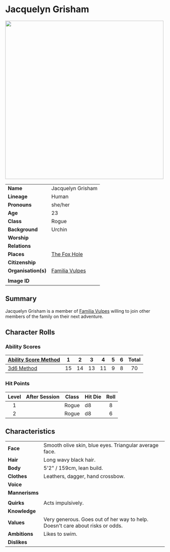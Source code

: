 # Jacquelyn Grisham

<img src="https://raw.githubusercontent.com/jesskelsall/astarus-images/main/characters/portraits/imageid.png" height="500" />

|||
| --- | --- |
| **Name** | Jacquelyn Grisham | character.4
| **Lineage** | Human |
| **Pronouns** | she/her |
| **Age** | 23 |
| **Class** | Rogue |
| **Background** | Urchin |
| **Worship** | |
| **Relations** | |
| **Places** | [The Fox Hole](../places/buildings/the-fox-hole.md) |
| **Citizenship** | |
| **Organisation(s)** | [Familia Vulpes](../organisations/familia-vulpes.md) |
|||
| **Image ID** | |

## Summary

Jacquelyn Grisham is a member of [Familia Vulpes](../organisations/familia-vulpes.md) willing to join other members of the family on their next adventure.

## Character Rolls

### Ability Scores

| [Ability Score Method](../mechanics/ability-score-method/ability-score-method.md) | 1 | 2 | 3 | 4 | 5 | 6 | Total |
| --- |:---:|:---:|:---:|:---:|:---:|:---:|:---:|
| [3d6 Method](../mechanics/ability-score-method/3d6-method.md) | 15 | 14 | 13 | 11 | 9 | 8 | 70 |

### Hit Points

| Level | After Session | Class | Hit Die | Roll |
|:---:|:---:| --- | --- |:---:|
| 1 || Rogue | d8 | 8 |
| 2 || Rogue | d8 | 6 |

## Characteristics

| | |
| --- | --- |
| **Face** | Smooth olive skin, blue eyes. Triangular average face. | characteristics.2
| **Hair** | Long wavy black hair. |
| **Body** | 5'2" / 159cm, lean build. |
| **Clothes** | Leathers, dagger, hand crossbow. |
| **Voice** | |
| **Mannerisms** | |
| | |
| **Quirks** | Acts impulsively. |
| **Knowledge** | |
| **Values** | Very generous. Goes out of her way to help.<br>Doesn't care about risks or odds. |
| **Ambitions** | Likes to swim. |
| **Dislikes** | |
